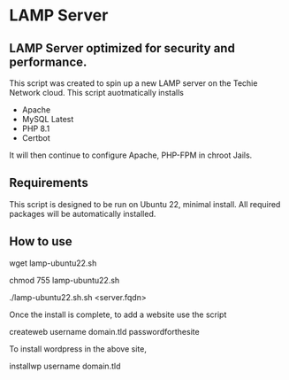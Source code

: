 # LAMP Server

## LAMP Server optimized for security and performance.

This script was created to spin up a new LAMP server on the Techie Network cloud. This script auotmatically installs
- Apache
- MySQL Latest
- PHP 8.1
- Certbot

It will then continue to configure Apache, PHP-FPM in chroot Jails.

## Requirements
This script is designed to be run on Ubuntu 22, minimal install. All required packages will be automatically installed.

## How to use

wget lamp-ubuntu22.sh

chmod 755 lamp-ubuntu22.sh

./lamp-ubuntu22.sh.sh <servername> <server.fqdn> <webmaster email>
  
Once the install is complete, to add a website use the script

createweb username domain.tld passwordforthesite

To install wordpress in the above site,

installwp username domain.tld


